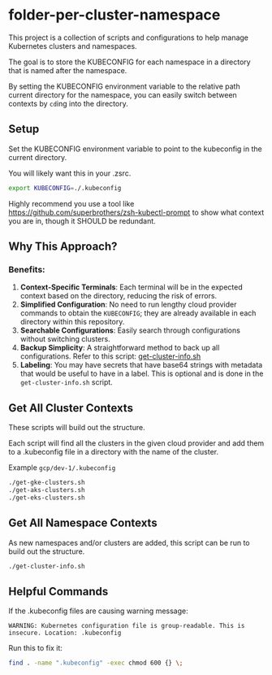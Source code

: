 # folder-per-cluster-namespace

This project is a collection of scripts and configurations to help manage Kubernetes clusters and namespaces.

The goal is to store the KUBECONFIG for each namespace in a directory that is named after the namespace.

By setting the KUBECONFIG environment variable to the relative path current directory for the namespace, you can easily switch between contexts by `cd`ing into the directory.

## Setup

Set the KUBECONFIG environment variable to point to the kubeconfig in the current directory.

You will likely want this in your .zsrc.

```sh
export KUBECONFIG=./.kubeconfig
```

Highly recommend you use a tool like https://github.com/superbrothers/zsh-kubectl-prompt to show what context you are in, though it SHOULD be redundant.

## Why This Approach?

### Benefits:

1. **Context-Specific Terminals**: Each terminal will be in the expected context based on the directory, reducing the risk of errors.
2. **Simplified Configuration**: No need to run lengthy cloud provider commands to obtain the `KUBECONFIG`; they are already available in each directory within this repository.
3. **Searchable Configurations**: Easily search through configurations without switching clusters.
4. **Backup Simplicity**: A straightforward method to back up all configurations. Refer to this script: [get-cluster-info.sh](./get-cluster-info.sh)
5. **Labeling**: You may have secrets that have base64 strings with metadata that would be useful to have in a label. This is optional and is done in the `get-cluster-info.sh` script.

## Get All Cluster Contexts

These scripts will build out the structure.

Each script will find all the clusters in the given cloud provider and add them to a .kubeconfig file in a directory with the name of the cluster.

Example `gcp/dev-1/.kubeconfig`

```sh
./get-gke-clusters.sh
./get-aks-clusters.sh
./get-eks-clusters.sh
```

## Get All Namespace Contexts

As new namespaces and/or clusters are added, this script can be run to build out the structure.

```sh
./get-cluster-info.sh
```

## Helpful Commands

If the .kubeconfig files are causing warning message:

```
WARNING: Kubernetes configuration file is group-readable. This is insecure. Location: .kubeconfig
```

Run this to fix it:

```sh
find . -name ".kubeconfig" -exec chmod 600 {} \;
```